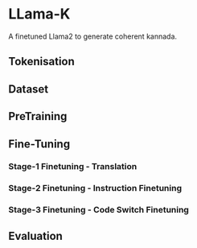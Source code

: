 # LLama-K
A finetuned Llama2 to generate coherent kannada.

## Tokenisation

## Dataset

## PreTraining

## Fine-Tuning

### Stage-1 Finetuning - Translation

### Stage-2 Finetuning - Instruction Finetuning

### Stage-3 Finetuning - Code Switch Finetuning

## Evaluation


